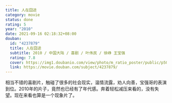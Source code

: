 ```yaml
---
title: 人在囧途
category: movie
status: done
rating: 5
year: "2010"
date: 2021-09-16 02:18:32+08:00
douban:
  id: "4237879"
  title: 人在囧途
  subtitle: 2010 / 中国大陆 / 喜剧 / 叶伟民 / 徐峥 王宝强
  rating: 7.8
  cover: https://img1.doubanio.com/view/photo/m_ratio_poster/public/p500548437.jpg
  link: https://movie.douban.com/subject/4237879/
---
```


相当不错的喜剧片，触碰了很多的社会现实，温情流露，劝人向善，宝强哥的表演到位。2010年的片子，竟然也已经有了年代感。奔着轻松减压来看的，没有失望。现在来看也算是一个现象片了。
